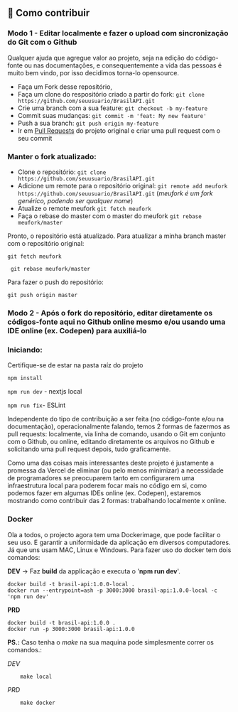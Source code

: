 ## :link: Como contribuir

### Modo 1 - Editar localmente e fazer o upload com sincronização do Git com o Github

Qualquer ajuda que agregue valor ao projeto, seja na edição do código-fonte ou nas documentações, e consequentemente a vida das pessoas é muito bem vindo, por isso decidimos torna-lo opensource.

- Faça um Fork desse repositório,
- Faça um clone do respositório criado a partir do fork: `git clone https://github.com/seuusuario/BrasilAPI.git`
- Crie uma branch com a sua feature: `git checkout -b my-feature`
- Commit suas mudanças: `git commit -m 'feat: My new feature'`
- Push a sua branch: `git push origin my-feature`
- Ir em [Pull Requests](https://github.com/BrasilAPI/BrasilAPI/pulls) do projeto original e criar uma pull request com o seu commit

### Manter o fork atualizado:

- Clone o repositório:
`git clone https://github.com/seuusuario/BrasilAPI.git`
- Adicione um remote para o repositório original:
`git remote add meufork https://github.com/seuusuario/BrasilAPI.git` (*meufork é um fork genérico, podendo ser qualquer nome*)
- Atualize o remote meufork
`git fetch meufork`
- Faça o rebase do master com o master do meufork
`git rebase meufork/master`

Pronto, o repositório está atualizado. Para atualizar a minha branch master com o repositório original:

``` git fetch meufork ```

``` git rebase meufork/master```

Para fazer o push do repositório:

`git push origin master`


### Modo 2 - Após o fork do repositório, editar diretamente os códigos-fonte aqui no Github online mesmo e/ou usando uma IDE online (ex. Codepen) para auxiliá-lo


### Iniciando:
Certifique-se de estar na pasta raíz do projeto

```npm install```

```npm run dev``` - nextjs local

```npm run fix```- ESLint


Independente do tipo de contribuição a ser feita (no código-fonte e/ou na documentação), operacionalmente falando, temos 2 formas de fazermos as pull requests: localmente, via linha de comando, usando o Git em conjunto com o Github, ou online, editando diretamente os arquivos no Github e solicitando uma pull request depois, tudo graficamente.

Como uma das coisas mais interessantes deste projeto é justamente a promessa da Vercel de eliminar (ou pelo menos minimizar) a necessidade de programadores se preocuparem tanto em configurarem uma infraestrutura local para poderem focar mais no código em si, como podemos fazer em algumas IDEs online (ex. Codepen), estaremos mostrando como contribuir das 2 formas: trabalhando localmente x online.


### **Docker**

Ola a todos, o projecto agora tem uma Dockerimage, que pode facilitar o seu uso. E garantir a uniformidade da aplicação em diversos computadores. Já que uns usam MAC, Linux e Windows. 
Para fazer uso do docker tem dois comandos:

**DEV** -> Faz **build** da applicação e executa o '**npm run dev**'.

```
docker build -t brasil-api:1.0.0-local .
docker run --entrypoint=ash -p 3000:3000 brasil-api:1.0.0-local -c 'npm run dev'
```

**PRD**
```
docker build -t brasil-api:1.0.0 .
docker run -p 3000:3000 brasil-api:1.0.0
```

**PS.:** Caso tenha o *make* na sua maquina pode simplesmente correr os comandos.:

*DEV*

```
    make local 
```

*PRD*

```
    make docker 
``` 

